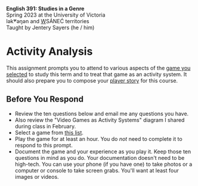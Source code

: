 **English 391: Studies in a Genre**          
Spring 2023 at the University of Victoria  
lək̓ʷəŋən and <u>W</u>SÁNEĆ territories     
Taught by Jentery Sayers (he / him)      

# Activity Analysis

This assignment prompts you to attend to various aspects of the [game you selected](https://docs.google.com/spreadsheets/d/1C6maql6wsx51M6B5YLhgS8cDdqwJXTajUE8Kv5McgLw/edit#gid=0) to study this term and to treat that game as an activity system. It should also prepare you to compose your [player story](final.html) for this course. 

## Before You Respond

* Review the ten questions below and email me any questions you have. 
* Also review the "Video Games as Activity Systems" diagram I shared during class in February. 
* Select a game from [this list](https://docs.google.com/spreadsheets/d/1C6maql6wsx51M6B5YLhgS8cDdqwJXTajUE8Kv5McgLw/edit#gid=0).
* Play the game for at least an hour. You do *not* need to complete it to respond to this prompt. 
* Document the game and your experience as you play it. Keep those ten questions in mind as you do. Your documentation doesn't need to be high-tech. You can use your phone (if you have one) to take photos or a computer or console to take screen grabs. You'll want at least four images or videos.  
